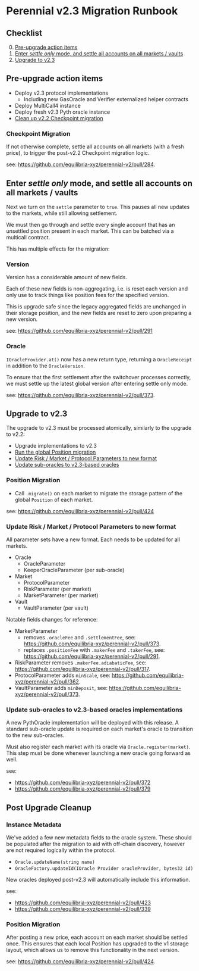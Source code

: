 # Perennial v2.3 Migration Runbook

## Checklist

0. [Pre-upgrade action items](#pre-upgrade-action-items)
2. [Enter *settle only* mode, and settle all accounts on all markets / vaults](#enter-settle-only-mode-and-settle-all-accounts-on-all-markets--vaults)
3. [Upgrade to v2.3](#upgrade-to-v23)

## Pre-upgrade action items

- Deploy v2.3 protocol implementations
  - Including new GasOracle and Verifier externalized helper contracts
- Deploy MultiCall4 instance
- Deploy fresh v2.3 Pyth oracle instance
- [Clean up v2.2 Checkpoint migration](#checkpoint-migration)

### Checkpoint Migration

If not otherwise complete, settle all accounts on all markets (with a fresh price), to trigger the post-v2.2 Checkpoint migration logic.

see: https://github.com/equilibria-xyz/perennial-v2/pull/284.

## Enter *settle only* mode, and settle all accounts on all markets / vaults

Next we turn on the `settle` parameter to `true`. This pauses all new updates to the markets, while still allowing settlement.

We must then go through and settle every single account that has an unsettled position present in each market. This can be batched via a multicall contract.

This has multiple effects for the migration:

### Version

Version has a considerable amount of new fields.

Each of these new fields is non-aggregating, i.e. is reset each version and only use to track things like position fees for the specified version.

This is upgrade safe since the legacy aggregated fields are unchanged in their storage position, and the new fields are reset to zero upon preparing a new version.

see: https://github.com/equilibria-xyz/perennial-v2/pull/291

### Oracle

`IOracleProvider.at()` now has a new return type, returning a `OracleReceipt` in addition to the `OracleVersion`.

To ensure that the first settlement after the switchover processes correctly, we must settle up the latest global version after entering settle only mode.

see: https://github.com/equilibria-xyz/perennial-v2/pull/373.

## Upgrade to v2.3

The upgrade to v2.3 must be processed atomically, similarly to the upgrade to v2.2:

- Upgrade implementations to v2.3
- [Run the global Position migration](#position-migration)
- [Update Risk / Market / Protocol Parameters to new format](#update-risk--market--protocol-parameters-to-new-format)
- [Update sub-oracles to v2.3-based oracles](#update-sub-oracles-to-v23-based-oracles-implementations)

### Position Migration

- Call `.migrate()` on each market to migrate the storage pattern of the global `Position` of each market.

see: https://github.com/equilibria-xyz/perennial-v2/pull/424

### Update Risk / Market / Protocol Parameters to new format

All parameter sets have a new format. Each needs to be updated for all markets.
- Oracle
  - OracleParameter
  - KeeperOracleParameter (per sub-oracle)
- Market
  - ProtocolParameter
  - RiskParameter (per market)
  - MarketParameter (per market)
- Vault
  - VaultParameter (per vault)

Notable fields changes for reference:
- MarketParameter
  - removes `.oracleFee` and `.settlementFee`, see: https://github.com/equilibria-xyz/perennial-v2/pull/373.
  - replaces `.positionFee` with `.makerFee` and `.takerFee`, see: https://github.com/equilibria-xyz/perennial-v2/pull/291.
- RiskParameter removes `.makerFee.adiabaticFee`, see: https://github.com/equilibria-xyz/perennial-v2/pull/317.
- ProtocolParameter adds `minScale`, see: https://github.com/equilibria-xyz/perennial-v2/pull/362.
- VaultParameter adds `minDeposit`, see: https://github.com/equilibria-xyz/perennial-v2/pull/373.

### Update sub-oracles to v2.3-based oracles implementations

A new PythOracle implementation will be deployed with this release. A standard sub-oracle update is required on each market's oracle to transition to the new sub-oracles.

Must also register each market with its oracle via `Oracle.register(market)`. This step must be done whenever launching a new oracle going forward as well.

see:
  - https://github.com/equilibria-xyz/perennial-v2/pull/372
  - https://github.com/equilibria-xyz/perennial-v2/pull/379

## Post Upgrade Cleanup

### Instance Metadata

We've added a few new metadata fields to the oracle system. These should be populated after the migration to aid with off-chain discovery, however are not required logically within the protocol.

- `Oracle.updateName(string name)`
- `OracleFactory.updateId(IOracle Provider oracleProvider, bytes32 id)`

New oracles deployed post-v2.3 will automatically include this information.

see:
  - https://github.com/equilibria-xyz/perennial-v2/pull/423
  - https://github.com/equilibria-xyz/perennial-v2/pull/339

### Position Migration

After posting a new price, each account on each market should be settled once. This ensures that each local Position has upgraded to the v1 storage layout, which allows us to remove this functionality in the next version.

see: https://github.com/equilibria-xyz/perennial-v2/pull/424.